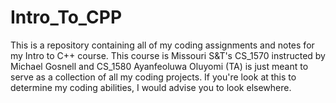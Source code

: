 # Intro_To_CPP
This is a repository containing all of my coding assignments and notes for my Intro to C++ course. This course is Missouri S&amp;T's CS_1570 instructed by Michael Gosnell and CS_1580 Ayanfeoluwa Oluyomi (TA) is just meant to serve as a collection of all my coding projects. If you're look at this to determine my coding abilities, I would advise you to look elsewhere. 
